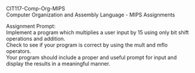 CIT117-Comp-Org-MIPS  
Computer Organization and Assembly Language - MIPS Assignments

Assignment Prompt:  
Implement a program which multiplies a user input by 15 using only bit shift operations and addition.  
Check to see if your program is correct by using the mult and mflo operators.  
Your program should include a proper and useful prompt for input and display the results in a meaningful manner.
